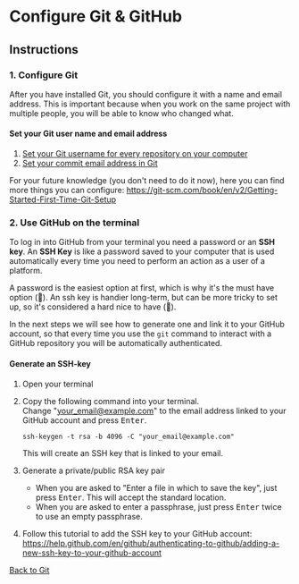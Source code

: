 # Configure Git & GitHub

## Instructions

### 1. Configure Git

After you have installed Git, you should configure it with a name and email address. This is important because when you work on the same project with multiple people, you will be able to know who changed what.

#### Set your Git user name and email address

1. [Set your Git username for every repository on your computer](https://help.github.com/en/github/using-git/setting-your-username-in-git#setting-your-git-username-for-every-repository-on-your-computer)
2. [Set your commit email address in Git](https://help.github.com/en/github/setting-up-and-managing-your-github-user-account/setting-your-commit-email-address#setting-your-commit-email-address-in-git)

For your future knowledge (you don't need to do it now), here you can find more things you can configure: https://git-scm.com/book/en/v2/Getting-Started-First-Time-Git-Setup

### 2. Use GitHub on the terminal

To log in into GitHub from your terminal you need a password or an **SSH key**. An **SSH Key** is like a password saved to your computer that is used automatically every time you need to perform an action as a user of a platform.

A password is the easiest option at first, which is why it's the must have option (🌱).
An ssh key is handier long-term, but can be more tricky to set up, so it's considered a hard nice to have (🌳).

In the next steps we will see how to generate one and link it to your GitHub account, so that every time you use the `git` command to interact with a GitHub repository you will be automatically authenticated.

#### Generate an SSH-key

1. Open your terminal
2. Copy the following command into your terminal.  
   Change "your_email@example.com" to the email address linked to your GitHub account and press <kbd>Enter</kbd>.

   ```shell
   ssh-keygen -t rsa -b 4096 -C "your_email@example.com"
   ```

   This will create an SSH key that is linked to your email.

3. Generate a private/public RSA key pair
   - When you are asked to "Enter a file in which to save the key", just press <kbd>Enter</kbd>. This will accept the standard location.
   - When you are asked to enter a passphrase, just press <kbd>Enter</kbd> twice to use an empty passphrase.
4. Follow this tutorial to add the SSH key to your GitHub account: https://help.github.com/en/github/authenticating-to-github/adding-a-new-ssh-key-to-your-github-account

[Back to Git](./)
